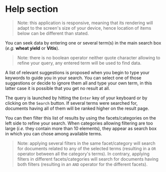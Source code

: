 # Help section

> Note: this application is responsive, meaning that its rendering will adapt to the screen's size of your device, hence location of items below can be different than stated.

You can seek data by entering one or several term(s) in the main search box (_e.g._ **wheat yield** or **Vitis**). 
> Note: there is no boolean operator neither quote character allowing to refine your query, any entered term will be used to find data. 

A list of relevant suggestions is proposed when you begin to type your keywords to guide you in your search.
You can select one of those suggestions or decide to ignore them all and type your own term, in this latter case it is possible that you get no result at all.

The query is launched by hitting the `Enter` key of your keyboard or by clicking on the `Search` button.
If several terms were searched for, documents having all of them will be ranked higher on the result page.

You can then filter this list of results by using the facets/categories on the left side to refine your search.
When categories allowing filtering are too large (_i.e._ they contain more than 10 elements), they appear as search box in which you can chose among available terms.
> Note: applying several filters in the same facet/category will search for documents related to any of the selected terms (resulting in a `OR` operator between all the category's terms).
> In contrary, applying filters in different facets/categories will search for documents having both filters (resulting in an `AND` operator for the different facets).
